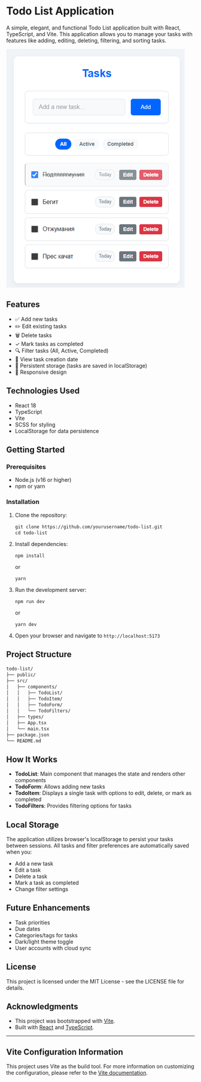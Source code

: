 # Todo List Application

A simple, elegant, and functional Todo List application built with React, TypeScript, and Vite. This application allows you to manage your tasks with features like adding, editing, deleting, filtering, and sorting tasks.

![Todo List App Screenshot](image.png)

## Features

- ✅ Add new tasks
- ✏️ Edit existing tasks
- 🗑️ Delete tasks
- ✓ Mark tasks as completed
- 🔍 Filter tasks (All, Active, Completed)
- 📅 View task creation date
- 💾 Persistent storage (tasks are saved in localStorage)
- 📱 Responsive design

## Technologies Used

- React 18
- TypeScript
- Vite
- SCSS for styling
- LocalStorage for data persistence

## Getting Started

### Prerequisites

- Node.js (v16 or higher)
- npm or yarn

### Installation

1. Clone the repository:
   ```
   git clone https://github.com/yourusername/todo-list.git
   cd todo-list
   ```

2. Install dependencies:
   ```
   npm install
   ```
   or
   ```
   yarn
   ```

3. Run the development server:
   ```
   npm run dev
   ```
   or
   ```
   yarn dev
   ```

4. Open your browser and navigate to `http://localhost:5173`

## Project Structure

```
todo-list/
├── public/
├── src/
│   ├── components/
│   │   ├── TodoList/
│   │   ├── TodoItem/
│   │   ├── TodoForm/
│   │   └── TodoFilters/
│   ├── types/
│   ├── App.tsx
│   └── main.tsx
├── package.json
└── README.md
```

## How It Works

- **TodoList**: Main component that manages the state and renders other components
- **TodoForm**: Allows adding new tasks
- **TodoItem**: Displays a single task with options to edit, delete, or mark as completed
- **TodoFilters**: Provides filtering options for tasks

## Local Storage

The application utilizes browser's localStorage to persist your tasks between sessions. All tasks and filter preferences are automatically saved when you:

- Add a new task
- Edit a task
- Delete a task
- Mark a task as completed
- Change filter settings

## Future Enhancements

- Task priorities
- Due dates
- Categories/tags for tasks
- Dark/light theme toggle
- User accounts with cloud sync

## License

This project is licensed under the MIT License - see the LICENSE file for details.

## Acknowledgments

- This project was bootstrapped with [Vite](https://vitejs.dev/).
- Built with [React](https://reactjs.org/) and [TypeScript](https://www.typescriptlang.org/).

---

## Vite Configuration Information

This project uses Vite as the build tool. For more information on customizing the configuration, please refer to the [Vite documentation](https://vitejs.dev/config/).
